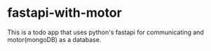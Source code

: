 # fastapi-with-motor
This is a todo app that uses python's fastapi for communicating and motor(mongoDB) as a database. 
